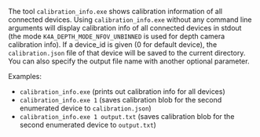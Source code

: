 The tool `calibration_info.exe` shows calibration information of all connected
devices. Using `calibration_info.exe` without any command line arguments will
display calibration info of all connected devices in stdout (the mode
`K4A_DEPTH_MODE_NFOV_UNBINNED` is used for depth camera calibration info). If
a device_id is given (0 for default device), the `calibration.json` file of
that device will be saved to the current directory. You can also specify the output file name with another optional parameter.

Examples:
- `calibration_info.exe` (prints out calibration info for all devices)
- `calibration_info.exe 1` (saves calibration blob for the second enumerated device to `calibration.json`)
- `calibration_info.exe 1 output.txt` (saves calibration blob for the second enumerated device to `output.txt`)

